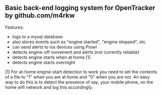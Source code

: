 Basic back-end logging system for OpenTracker by github.com/m4rkw
-----------------------------------------------------------------

Features:

- logs to a mysql database
- also stores events such as "engine started", "engine stopped", etc
- can send alerts to ios devices using Prowl
- detects engine-off movement and alerts (not currently reliable)
- detects engine starts when at home [1]
- detects engine starts overnight

[1] For at-home engine-start detection to work you need to set the contents of a file
to "1" when you are at home and "0" when you are not.  An easy way to do this is to
detect the presence of say, your mobile phone, on the home wifi network and log this
accordingly.
